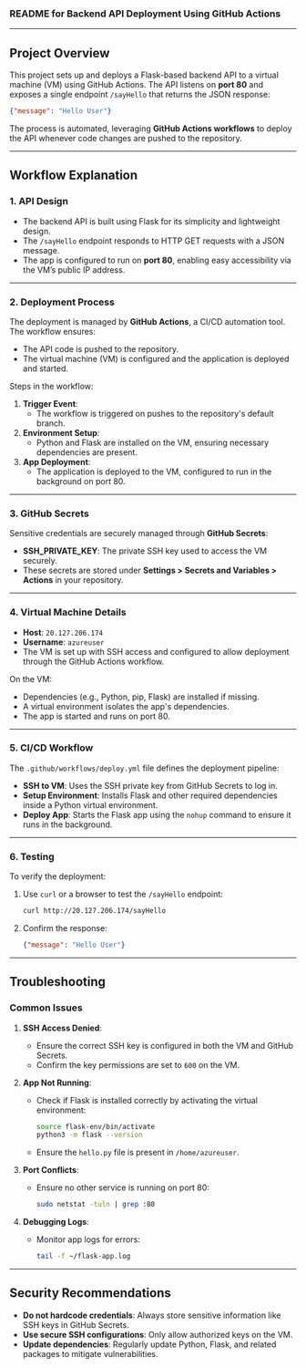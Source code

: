 ### README for Backend API Deployment Using GitHub Actions

---

## **Project Overview**

This project sets up and deploys a Flask-based backend API to a virtual machine (VM) using GitHub Actions. The API listens on **port 80** and exposes a single endpoint `/sayHello` that returns the JSON response:

```json
{"message": "Hello User"}
```

The process is automated, leveraging **GitHub Actions workflows** to deploy the API whenever code changes are pushed to the repository.

---

## **Workflow Explanation**

### **1. API Design**
- The backend API is built using Flask for its simplicity and lightweight design.
- The `/sayHello` endpoint responds to HTTP GET requests with a JSON message.
- The app is configured to run on **port 80**, enabling easy accessibility via the VM’s public IP address.

---

### **2. Deployment Process**
The deployment is managed by **GitHub Actions**, a CI/CD automation tool. The workflow ensures:
- The API code is pushed to the repository.
- The virtual machine (VM) is configured and the application is deployed and started.

Steps in the workflow:
1. **Trigger Event**: 
   - The workflow is triggered on pushes to the repository's default branch.
2. **Environment Setup**:
   - Python and Flask are installed on the VM, ensuring necessary dependencies are present.
3. **App Deployment**:
   - The application is deployed to the VM, configured to run in the background on port 80.

---

### **3. GitHub Secrets**
Sensitive credentials are securely managed through **GitHub Secrets**:
- **SSH_PRIVATE_KEY**: The private SSH key used to access the VM securely.
- These secrets are stored under **Settings > Secrets and Variables > Actions** in your repository.

---

### **4. Virtual Machine Details**
- **Host**: `20.127.206.174`
- **Username**: `azureuser`
- The VM is set up with SSH access and configured to allow deployment through the GitHub Actions workflow.

On the VM:
- Dependencies (e.g., Python, pip, Flask) are installed if missing.
- A virtual environment isolates the app's dependencies.
- The app is started and runs on port 80.

---

### **5. CI/CD Workflow**
The `.github/workflows/deploy.yml` file defines the deployment pipeline:
- **SSH to VM**: Uses the SSH private key from GitHub Secrets to log in.
- **Setup Environment**: Installs Flask and other required dependencies inside a Python virtual environment.
- **Deploy App**: Starts the Flask app using the `nohup` command to ensure it runs in the background.

---

### **6. Testing**
To verify the deployment:
1. Use `curl` or a browser to test the `/sayHello` endpoint:
   ```bash
   curl http://20.127.206.174/sayHello
   ```
2. Confirm the response:
   ```json
   {"message": "Hello User"}
   ```

---

## **Troubleshooting**

### **Common Issues**
1. **SSH Access Denied**:
   - Ensure the correct SSH key is configured in both the VM and GitHub Secrets.
   - Confirm the key permissions are set to `600` on the VM.

2. **App Not Running**:
   - Check if Flask is installed correctly by activating the virtual environment:
     ```bash
     source flask-env/bin/activate
     python3 -m flask --version
     ```
   - Ensure the `hello.py` file is present in `/home/azureuser`.

3. **Port Conflicts**:
   - Ensure no other service is running on port 80:
     ```bash
     sudo netstat -tuln | grep :80
     ```

4. **Debugging Logs**:
   - Monitor app logs for errors:
     ```bash
     tail -f ~/flask-app.log
     ```

---

## **Security Recommendations**
- **Do not hardcode credentials**: Always store sensitive information like SSH keys in GitHub Secrets.
- **Use secure SSH configurations**: Only allow authorized keys on the VM.
- **Update dependencies**: Regularly update Python, Flask, and related packages to mitigate vulnerabilities.

